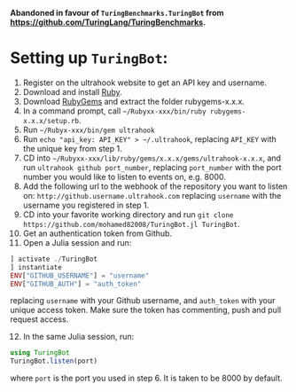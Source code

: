 **Abandoned in favour of `TuringBenchmarks.TuringBot` from https://github.com/TuringLang/TuringBenchmarks.**

# Setting up `TuringBot`:

1. Register on the ultrahook website to get an API key and username.
2. Download and install [Ruby](https://www.ruby-lang.org/en/downloads/). 
3. Download [RubyGems](https://rubygems.org/pages/download) and extract the folder rubygems-x.x.x.
4. In a command prompt, call `~/Rubyxx-xxx/bin/ruby rubygems-x.x.x/setup.rb`.
5. Run `~/Rubyx-xxx/bin/gem ultrahook`
6. Run `echo "api_key: API_KEY" > ~/.ultrahook`, replacing `API_KEY` with the unique key from step 1.
7. CD into `~/Rubyxx-xxx/lib/ruby/gems/x.x.x/gems/ultrahook-x.x.x`, and run `ultrahook github port_number`, replacing `port_number` with the port number you would like to listen to events on, e.g. 8000.
8. Add the following url to the webhook of the repository you want to listen on: `http://github.username.ultrahook.com` replacing `username` with the username you registered in step 1.
9. CD into your favorite working directory and run `git clone https://github.com/mohamed82008/TuringBot.jl TuringBot`.
10. Get an authentication token from Github.
11. Open a Julia session and run:
```julia
] activate ./TuringBot
] instantiate
ENV["GITHUB_USERNAME"] = "username"
ENV["GITHUB_AUTH"] = "auth_token"
```
replacing `username` with your Github username, and `auth_token` with your unique access token. Make sure the token has commenting, push and pull request access.

12. In the same Julia session, run:
```julia
using TuringBot
TuringBot.listen(port)
```
where `port` is the port you used in step 6. It is taken to be 8000 by default.

